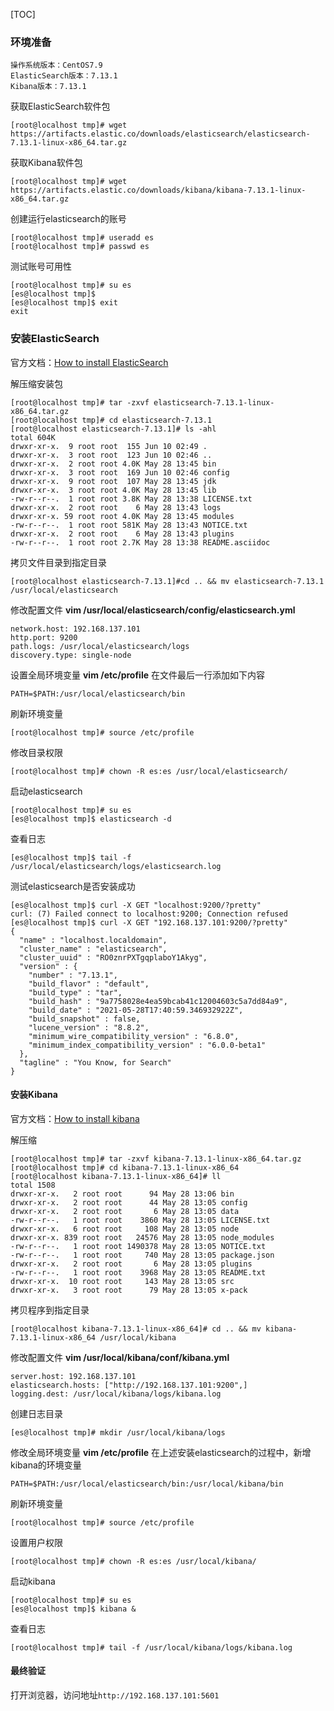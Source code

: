 [TOC]

### 环境准备

```Shell
操作系统版本：CentOS7.9
ElasticSearch版本：7.13.1
Kibana版本：7.13.1
```

获取ElasticSearch软件包
```Shell
[root@localhost tmp]# wget https://artifacts.elastic.co/downloads/elasticsearch/elasticsearch-7.13.1-linux-x86_64.tar.gz
```

获取Kibana软件包
```Shell
[root@localhost tmp]# wget https://artifacts.elastic.co/downloads/kibana/kibana-7.13.1-linux-x86_64.tar.gz
```

创建运行elasticsearch的账号
```Shell
[root@localhost tmp]# useradd es
[root@localhost tmp]# passwd es
```

测试账号可用性
```Shell
[root@localhost tmp]# su es
[es@localhost tmp]$
[es@localhost tmp]$ exit
exit
```

### 安装ElasticSearch

官方文档：[How to install ElasticSearch](https://www.elastic.co/guide/en/elasticsearch/reference/current/install-elasticsearch.html "How to install ElasticSearch")

解压缩安装包
```Shell
[root@localhost tmp]# tar -zxvf elasticsearch-7.13.1-linux-x86_64.tar.gz
[root@localhost tmp]# cd elasticsearch-7.13.1
[root@localhost elasticsearch-7.13.1]# ls -ahl
total 604K
drwxr-xr-x.  9 root root  155 Jun 10 02:49 .
drwxr-xr-x.  3 root root  123 Jun 10 02:46 ..
drwxr-xr-x.  2 root root 4.0K May 28 13:45 bin
drwxr-xr-x.  3 root root  169 Jun 10 02:46 config
drwxr-xr-x.  9 root root  107 May 28 13:45 jdk
drwxr-xr-x.  3 root root 4.0K May 28 13:45 lib
-rw-r--r--.  1 root root 3.8K May 28 13:38 LICENSE.txt
drwxr-xr-x.  2 root root    6 May 28 13:43 logs
drwxr-xr-x. 59 root root 4.0K May 28 13:45 modules
-rw-r--r--.  1 root root 581K May 28 13:43 NOTICE.txt
drwxr-xr-x.  2 root root    6 May 28 13:43 plugins
-rw-r--r--.  1 root root 2.7K May 28 13:38 README.asciidoc
```

拷贝文件目录到指定目录
```Shell
[root@localhost elasticsearch-7.13.1]#cd .. && mv elasticsearch-7.13.1 /usr/local/elasticsearch
```

修改配置文件
**vim /usr/local/elasticsearch/config/elasticsearch.yml**
```Shell
network.host: 192.168.137.101
http.port: 9200
path.logs: /usr/local/elasticsearch/logs
discovery.type: single-node
```

设置全局环境变量
**vim /etc/profile**
在文件最后一行添加如下内容
```Shell
PATH=$PATH:/usr/local/elasticsearch/bin
```

刷新环境变量
```Shell
[root@localhost tmp]# source /etc/profile
```

修改目录权限
```Shell
[root@localhost tmp]# chown -R es:es /usr/local/elasticsearch/
```

启动elasticsearch
```Shell
[root@localhost tmp]# su es
[es@localhost tmp]$ elasticsearch -d
```

查看日志
```Shell
[es@localhost tmp]$ tail -f /usr/local/elasticsearch/logs/elasticsearch.log
```

测试elasticsearch是否安装成功
```Shell
[es@localhost tmp]$ curl -X GET "localhost:9200/?pretty"
curl: (7) Failed connect to localhost:9200; Connection refused
[es@localhost tmp]$ curl -X GET "192.168.137.101:9200/?pretty"
{
  "name" : "localhost.localdomain",
  "cluster_name" : "elasticsearch",
  "cluster_uuid" : "RO0znrPXTgqplaboY1Akyg",
  "version" : {
    "number" : "7.13.1",
    "build_flavor" : "default",
    "build_type" : "tar",
    "build_hash" : "9a7758028e4ea59bcab41c12004603c5a7dd84a9",
    "build_date" : "2021-05-28T17:40:59.346932922Z",
    "build_snapshot" : false,
    "lucene_version" : "8.8.2",
    "minimum_wire_compatibility_version" : "6.8.0",
    "minimum_index_compatibility_version" : "6.0.0-beta1"
  },
  "tagline" : "You Know, for Search"
}
```

#### 安装Kibana

官方文档：[How to install kibana](https://www.elastic.co/guide/en/kibana/current/install.html "How to install kibana")

解压缩
```Shell
[root@localhost tmp]# tar -zxvf kibana-7.13.1-linux-x86_64.tar.gz
[root@localhost tmp]# cd kibana-7.13.1-linux-x86_64
[root@localhost kibana-7.13.1-linux-x86_64]# ll
total 1508
drwxr-xr-x.   2 root root      94 May 28 13:06 bin
drwxr-xr-x.   2 root root      44 May 28 13:05 config
drwxr-xr-x.   2 root root       6 May 28 13:05 data
-rw-r--r--.   1 root root    3860 May 28 13:05 LICENSE.txt
drwxr-xr-x.   6 root root     108 May 28 13:05 node
drwxr-xr-x. 839 root root   24576 May 28 13:05 node_modules
-rw-r--r--.   1 root root 1490378 May 28 13:05 NOTICE.txt
-rw-r--r--.   1 root root     740 May 28 13:05 package.json
drwxr-xr-x.   2 root root       6 May 28 13:05 plugins
-rw-r--r--.   1 root root    3968 May 28 13:05 README.txt
drwxr-xr-x.  10 root root     143 May 28 13:05 src
drwxr-xr-x.   3 root root      79 May 28 13:05 x-pack
```

拷贝程序到指定目录
```Shell
[root@localhost kibana-7.13.1-linux-x86_64]# cd .. && mv kibana-7.13.1-linux-x86_64 /usr/local/kibana
```

修改配置文件
**vim /usr/local/kibana/conf/kibana.yml**
```Shell
server.host: 192.168.137.101
elasticsearch.hosts: ["http://192.168.137.101:9200",]
logging.dest: /usr/local/kibana/logs/kibana.log
```

创建日志目录
```Shell
[es@localhost tmp]# mkdir /usr/local/kibana/logs
```

修改全局环境变量
**vim /etc/profile**
在上述安装elasticsearch的过程中，新增kibana的环境变量
```Shell
PATH=$PATH:/usr/local/elasticsearch/bin:/usr/local/kibana/bin
```

刷新环境变量
```Shell
[root@localhost tmp]# source /etc/profile
```

设置用户权限
```Shell
[root@localhost tmp]# chown -R es:es /usr/local/kibana/
```

启动kibana
```Shell
[root@localhost tmp]# su es
[es@localhost tmp]$ kibana &
```

查看日志
```Shell
[root@localhost tmp]# tail -f /usr/local/kibana/logs/kibana.log
```

#### 最终验证
打开浏览器，访问地址```http://192.168.137.101:5601```